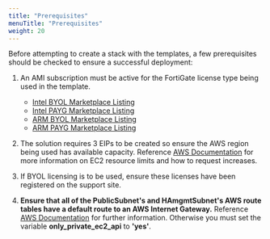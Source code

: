 ```yaml
---
title: "Prerequisites"
menuTitle: "Prerequisites"
weight: 20
---
```


Before attempting to create a stack with the templates, a few prerequisites should be checked to ensure a successful deployment:
1.	An AMI subscription must be active for the FortiGate license type being used in the template.
    * [Intel BYOL Marketplace Listing](https://aws.amazon.com/marketplace/pp/prodview-lvfwuztjwe5b2)
    * [Intel PAYG Marketplace Listing](https://aws.amazon.com/marketplace/pp/prodview-wory773oau6wq)
    * [ARM BYOL Marketplace Listing](https://aws.amazon.com/marketplace/pp/prodview-ccnrlwz74uwgk)
    * [ARM PAYG Marketplace Listing](https://aws.amazon.com/marketplace/pp/prodview-ohcnwr7nr2icy)

2.	The solution requires 3 EIPs to be created so ensure the AWS region being used has available capacity.  Reference [AWS Documentation](https://docs.aws.amazon.com/AWSEC2/latest/UserGuide/ec2-resource-limits.html) for more information on EC2 resource limits and how to request increases.

3.	If BYOL licensing is to be used, ensure these licenses have been registered on the support site.

4.  **Ensure that all of the PublicSubnet's and HAmgmtSubnet's AWS route tables have a default route to an AWS Internet Gateway.**  Reference [AWS Documentation](https://docs.aws.amazon.com/vpc/latest/userguide/VPC_Route_Tables.html#route-tables-internet-gateway) for further information.  Otherwise you must set the variable **only_private_ec2_api** to **'yes'**.
